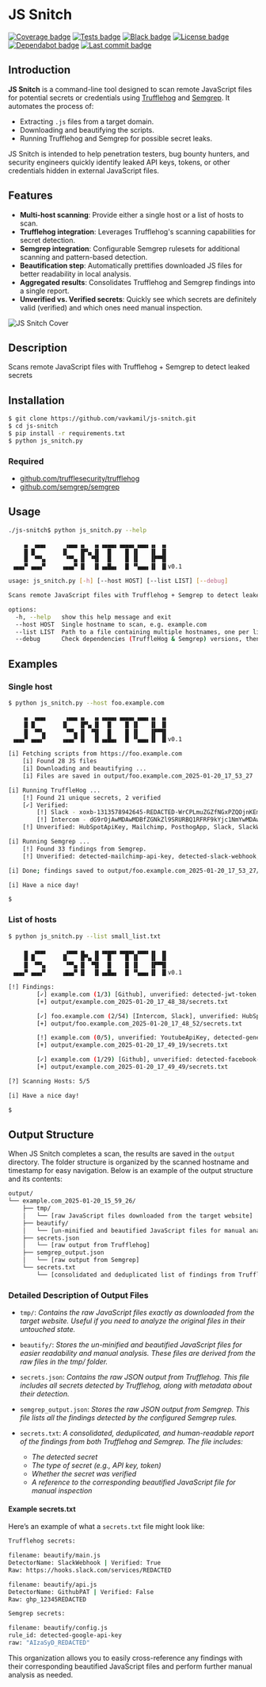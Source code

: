 # JS Snitch

[![Coverage badge](https://img.shields.io/badge/Coverage-100%25-brightreen)](https://github.com/vavkamil/js-snitch/actions/workflows/tests.yml)
[![Tests badge](https://github.com/vavkamil/js-snitch/actions/workflows/tests.yml/badge.svg)](https://github.com/vavkamil/js-snitch/actions/workflows/tests.yml)
[![Black badge](https://github.com/vavkamil/js-snitch/actions/workflows/black.yml/badge.svg)](https://github.com/vavkamil/js-snitch/actions/workflows/black.yml)
[![License badge](https://badgen.net/github/license/vavkamil/js-snitch)](https://github.com/vavkamil/js-snitch/blob/update-readme/LICENSE)
[![Dependabot badge](https://badgen.net/github/dependabot/vavkamil/js-snitch)](https://github.com/vavkamil/js-snitch/security/dependabot)
[![Last commit badge](https://badgen.net/github/last-commit/vavkamil/js-snitch)](https://github.com/vavkamil/js-snitch/pulls)
<!-- [![Stars badge](https://badgen.net/github/stars/vavkamil/js-snitch)](https://github.com/vavkamil/js-snitch)
[![Forks badge](https://badgen.net/github/forks/vavkamil/js-snitch)](https://github.com/vavkamil/js-snitch/forks)
[![Merged badge](https://badgen.net/github/merged-prs/vavkamil/js-snitch)](https://github.com/vavkamil/js-snitch/pulls)
[![Issues badge](https://badgen.net/github/issues/vavkamil/js-snitch)](https://github.com/vavkamil/js-snitch/issues) -->

## Introduction

**JS Snitch** is a command-line tool designed to scan remote JavaScript files for potential secrets or credentials using [Trufflehog](https://github.com/trufflesecurity/trufflehog) and [Semgrep](https://github.com/semgrep/semgrep). It automates the process of:

- Extracting `.js` files from a target domain.
- Downloading and beautifying the scripts.
- Running Trufflehog and Semgrep for possible secret leaks.

JS Snitch is intended to help penetration testers, bug bounty hunters, and security engineers quickly identify leaked API keys, tokens, or other credentials hidden in external JavaScript files.

## Features

- **Multi-host scanning**: Provide either a single host or a list of hosts to scan.
- **Trufflehog integration**: Leverages Trufflehog's scanning capabilities for secret detection.
- **Semgrep integration**: Configurable Semgrep rulesets for additional scanning and pattern-based detection.
- **Beautification step**: Automatically prettifies downloaded JS files for better readability in local analysis.
- **Aggregated results**: Consolidates Trufflehog and Semgrep findings into a single report.
- **Unverified vs. Verified secrets**: Quickly see which secrets are definitely valid (verified) and which ones need manual inspection.

![JS Snitch Cover](./cover.png)

## Description

Scans remote JavaScript files with Trufflehog + Semgrep to detect leaked secrets

## Installation

```bash
$ git clone https://github.com/vavkamil/js-snitch.git
$ cd js-snitch
$ pip install -r requirements.txt
$ python js_snitch.py
```

### Required

- [github.com/trufflesecurity/trufflehog](https://github.com/trufflesecurity/trufflehog?tab=readme-ov-file#floppy_disk-installation)
- [github.com/semgrep/semgrep](https://github.com/semgrep/semgrep?tab=readme-ov-file#option-2-getting-started-from-the-cli)

## Usage

```bash
./js-snitch$ python js_snitch.py --help

    ▗▖ ▗▄▄▖     ▗▄▄▖▗▖  ▗▖▗▄▄▄▖▗▄▄▄▖▗▄▄▖▗▖ ▗▖
    ▐▌▐▌       ▐▌   ▐▛▚▖▐▌  █    █ ▐▌   ▐▌ ▐▌
    ▐▌ ▝▀▚▖     ▝▀▚▖▐▌ ▝▜▌  █    █ ▐▌   ▐▛▀▜▌
 ▗▄▄▞▘▗▄▄▞▘    ▗▄▄▞▘▐▌  ▐▌▗▄█▄▖  █ ▝▚▄▄▖▐▌ ▐▌v0.1

usage: js_snitch.py [-h] [--host HOST] [--list LIST] [--debug]

Scans remote JavaScript files with Trufflehog + Semgrep to detect leaked secrets

options:
  -h, --help   show this help message and exit
  --host HOST  Single hostname to scan, e.g. example.com
  --list LIST  Path to a file containing multiple hostnames, one per line
  --debug      Check dependencies (TruffleHog & Semgrep) versions, then exit.
```

## Examples

### Single host

```bash
$ python js_snitch.py --host foo.example.com

    ▗▖ ▗▄▄▖     ▗▄▄▖▗▖  ▗▖▗▄▄▄▖▗▄▄▄▖▗▄▄▖▗▖ ▗▖
    ▐▌▐▌       ▐▌   ▐▛▚▖▐▌  █    █ ▐▌   ▐▌ ▐▌
    ▐▌ ▝▀▚▖     ▝▀▚▖▐▌ ▝▜▌  █    █ ▐▌   ▐▛▀▜▌
 ▗▄▄▞▘▗▄▄▞▘    ▗▄▄▞▘▐▌  ▐▌▗▄█▄▖  █ ▝▚▄▄▖▐▌ ▐▌v0.1

[i] Fetching scripts from https://foo.example.com
	[i] Found 28 JS files
	[i] Downloading and beautifying ...
	[i] Files are saved in output/foo.example.com_2025-01-20_17_53_27

[i] Running TruffleHog ...
	[!] Found 21 unique secrets, 2 verified
	[✓] Verified:
		[!] Slack - xoxb-1313578942645-REDACTED-WrCPLmuZGZfNGxPZQOjnKEm
		[!] Intercom - dG9rOjAwMDAwMDBfZGNkZl9SRURBQ1RFRF9kYjc1NmYwMDAwMDAwOjE6MA==
	[!] Unverified: HubSpotApiKey, Mailchimp, PosthogApp, Slack, SlackWebhook

[i] Running Semgrep ...
	[!] Found 33 findings from Semgrep.
	[!] Unverified: detected-mailchimp-api-key, detected-slack-webhook, hashicorp-tf-password, slack-bot-token, slack-webhook-url

[i] Done; findings saved to output/foo.example.com_2025-01-20_17_53_27/secrets.txt

[i] Have a nice day!

$ 
```

### List of hosts

```bash
$ python js_snitch.py --list small_list.txt 

    ▗▖ ▗▄▄▖     ▗▄▄▖▗▖  ▗▖▗▄▄▄▖▗▄▄▄▖▗▄▄▖▗▖ ▗▖
    ▐▌▐▌       ▐▌   ▐▛▚▖▐▌  █    █ ▐▌   ▐▌ ▐▌
    ▐▌ ▝▀▚▖     ▝▀▚▖▐▌ ▝▜▌  █    █ ▐▌   ▐▛▀▜▌
 ▗▄▄▞▘▗▄▄▞▘    ▗▄▄▞▘▐▌  ▐▌▗▄█▄▖  █ ▝▚▄▄▖▐▌ ▐▌v0.1

[!] Findings:
        [✓] example.com (1/3) [Github], unverified: detected-jwt-token, github-fine-grained-pat
		[+] output/example.com_2025-01-20_17_48_38/secrets.txt

        [✓] foo.example.com (2/54) [Intercom, Slack], unverified: HubSpotApiKey, Mailchimp, PosthogApp, Slack, SlackWebhook, detected-mailchimp-api-key, detected-slack-webhook, hashicorp-tf-password, slack-bot-token, slack-webhook-url
		[+] output/foo.example.com_2025-01-20_17_48_52/secrets.txt

        [!] example.com (0/5), unverified: YoutubeApiKey, detected-generic-api-key, detected-google-api-key, detected-telegram-bot-api-key, facebook-access-token
		[+] output/example.com_2025-01-20_17_49_19/secrets.txt

        [✓] example.com (1/29) [Github], unverified: detected-facebook-oauth, generic-api-key
		[+] output/example.com_2025-01-20_17_49_49/secrets.txt

[?] Scanning Hosts: 5/5

[i] Have a nice day!

$ 
```

## Output Structure

When JS Snitch completes a scan, the results are saved in the `output` directory. The folder structure is organized by the scanned hostname and timestamp for easy navigation. Below is an example of the output structure and its contents:

```sh
output/
└── example.com_2025-01-20_15_59_26/
    ├── tmp/
    │   └── [raw JavaScript files downloaded from the target website]
    ├── beautify/
    │   └── [un-minified and beautified JavaScript files for manual analysis]
    ├── secrets.json
    │   └── [raw output from Trufflehog]
    ├── semgrep_output.json
    │   └── [raw output from Semgrep]
    └── secrets.txt
        └── [consolidated and deduplicated list of findings from Trufflehog and Semgrep]
```

### Detailed Description of Output Files

- `tmp/`: _Contains the raw JavaScript files exactly as downloaded from the target website. Useful if you need to analyze the original files in their untouched state._

- `beautify/`: _Stores the un-minified and beautified JavaScript files for easier readability and manual analysis. These files are derived from the raw files in the tmp/ folder._

- `secrets.json`: _Contains the raw JSON output from Trufflehog. This file includes all secrets detected by Trufflehog, along with metadata about their detection._

- `semgrep_output.json`: _Stores the raw JSON output from Semgrep. This file lists all the findings detected by the configured Semgrep rules._

- `secrets.txt`: _A consolidated, deduplicated, and human-readable report of the findings from both Trufflehog and Semgrep. The file includes:_

  - _The detected secret_
  - _The type of secret (e.g., API key, token)_
  - _Whether the secret was verified_
  - _A reference to the corresponding beautified JavaScript file for manual inspection_

#### Example secrets.txt

Here’s an example of what a `secrets.txt` file might look like:

```bash
Trufflehog secrets:

filename: beautify/main.js
DetectorName: SlackWebhook | Verified: True
Raw: https://hooks.slack.com/services/REDACTED

filename: beautify/api.js
DetectorName: GithubPAT | Verified: False
Raw: ghp_12345REDACTED

Semgrep secrets:

filename: beautify/config.js
rule_id: detected-google-api-key
raw: "AIzaSyD_REDACTED"
```

This organization allows you to easily cross-reference any findings with their corresponding beautified JavaScript files and perform further manual analysis as needed.
